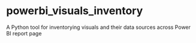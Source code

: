 # powerbi_visuals_inventory
A Python tool for inventorying visuals and their data sources across Power BI report page
